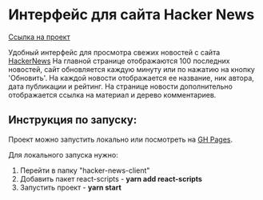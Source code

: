 # Интерфейс для сайта Hacker News

[Ссылка на проект](https://eleonora-radina.github.io/hacker-news-client/)


Удобный интерфейс для просмотра свежих новостей с сайта [HackerNews](https://news.ycombinator.com/)
На главной странице отображаются 100 последних новостей, сайт обновляется каждую минуту или по нажатию на кнопку 'Обновить'.
На каждой новости отображается ее название, ник автора, дата публикации и рейтинг.
На странице новости дополнительно отображается ссылка на материал и дерево комментариев.


## Инструкция по запуску:

Проект можно запустить локально или посмотреть на [GH Pages](https://eleonora-radina.github.io/hacker-news-client/).

Для локального запуска нужно:
1. Перейти в папку "hacker-news-client"
2. Добавить пакет react-scripts - **yarn add react-scripts**
3. Запустить проект - **yarn start**
